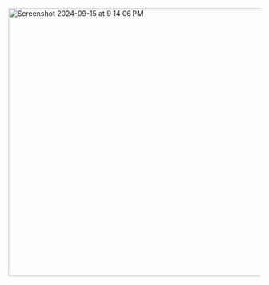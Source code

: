<img width="536" alt="Screenshot 2024-09-15 at 9 14 06 PM" src="https://github.com/user-attachments/assets/dda1bd97-7b7a-48f2-9845-699e4a8948c1">
